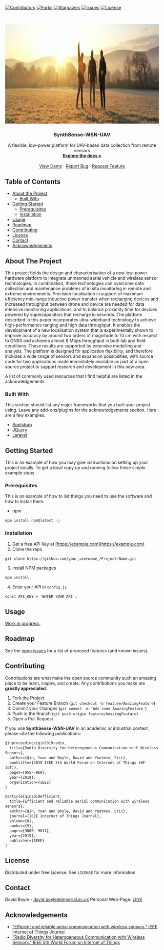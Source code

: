 <!--
*** Template source: https://github.com/othneildrew/Best-README-Template/blob/master/README.md
-->

<!-- PROJECT SHIELDS -->
<!--
*** I'm using markdown "reference style" links for readability.
*** Reference links are enclosed in brackets [ ] instead of parentheses ( ).
*** See the bottom of this document for the declaration of the reference variables
*** for contributors-url, forks-url, etc. This is an optional, concise syntax you may use.
*** https://www.markdownguide.org/basic-syntax/#reference-style-links
-->
[![Contributors][contributors-shield]][contributors-url]
[![Forks][forks-shield]][forks-url]
[![Stargazers][stars-shield]][stars-url]
[![Issues][issues-shield]][issues-url]
[![License][license-shield]][license-url]



<!-- PROJECT LOGO -->
<br />
<p align="center">
  <a href="https://github.com/tommasopolonelli/SynthSense-WSN-UAV">
    <img src="img/syslogo.jpg" alt="Logo" width="1269" height="325">
  </a>

  <h3 align="center">SynthSense-WSN-UAV</h3>

  <p align="center">
    A flexible, low-power platform for UAV-based data collection from remote sensors
    <br />
    <a href="https://github.com/tommasopolonelli/SynthSense-WSN-UAV/blob/master/README.md"><strong>Explore the docs »</strong></a>
    <br />
    <br />
    <a href="https://github.com/othneildrew/Best-README-Template">View Demo</a>
    ·
    <a href="https://github.com/tommasopolonelli/SynthSense-WSN-UAV/issues">Report Bug</a>
    ·
    <a href="https://github.com/tommasopolonelli/SynthSense-WSN-UAV/issues">Request Feature</a>
  </p>
</p>



<!-- TABLE OF CONTENTS -->
## Table of Contents

* [About the Project](#about-the-project)
  * [Built With](#built-with)
* [Getting Started](#getting-started)
  * [Prerequisites](#prerequisites)
  * [Installation](#installation)
* [Usage](#usage)
* [Roadmap](#roadmap)
* [Contributing](#contributing)
* [License](#license)
* [Contact](#contact)
* [Acknowledgements](#acknowledgements)



<!-- ABOUT THE PROJECT -->
## About The Project

This project holds the design and characterisation of a new low-power hardware platform to integrate unmanned aerial vehicle and wireless sensor technologies. In combination, these technologies can overcome data collection and maintenance problems of in situ monitoring in remote and extreme environments. Precision localisation in support of maximum efficiency mid-range inductive power transfer when recharging devices and increased throughput between drone and device are needed for data intensive monitoring applications, and to balance proximity time for devices powered by supercapacitors that recharge in seconds. The platform described in this paper incorporates ultra-wideband technology to achieve high-performance ranging and high data throughput. It enables the development of a new localisation system that is experimentally shown to improve accuracy by around two orders of magnitude to 10 cm with respect to GNSS and achieves almost 6 Mbps throughput in both lab and field conditions. These results are supported by extensive modelling and analysis. The platform is designed for application flexibility, and therefore includes a wide range of sensors and expansion possibilities, with source code for two applications made immediately available as part of a open source project to support research and development in this new area.

A list of commonly used resources that I find helpful are listed in the acknowledgements.

### Built With
This section should list any major frameworks that you built your project using. Leave any add-ons/plugins for the acknowledgements section. Here are a few examples.
* [Bootstrap](https://getbootstrap.com)
* [JQuery](https://jquery.com)
* [Laravel](https://laravel.com)



<!-- GETTING STARTED -->
## Getting Started

This is an example of how you may give instructions on setting up your project locally.
To get a local copy up and running follow these simple example steps.

### Prerequisites

This is an example of how to list things you need to use the software and how to install them.
* npm
```sh
npm install npm@latest -g
```

### Installation

1. Get a free API Key at [https://example.com](https://example.com)
2. Clone the repo
```sh
git clone https://github.com/your_username_/Project-Name.git
```
3. Install NPM packages
```sh
npm install
```
4. Enter your API in `config.js`
```JS
const API_KEY = 'ENTER YOUR API';
```



<!-- USAGE EXAMPLES -->
## Usage

[Work in progress](https://nebulab.it/blog/images/articles-images/maintenance-page-with-apache-and-capistrano/maintenance_page-12f699da.jpg).



<!-- ROADMAP -->
## Roadmap

See the [open issues](https://github.com/tommasopolonelli/SynthSense-WSN-UAV/issues) for a list of proposed features (and known issues).



<!-- CONTRIBUTING -->
## Contributing

Contributions are what make the open source community such an amazing place to be learn, inspire, and create. Any contributions you make are **greatly appreciated**.

1. Fork the Project
2. Create your Feature Branch (`git checkout -b feature/AmazingFeature`)
3. Commit your Changes (`git commit -m 'Add some AmazingFeature'`)
4. Push to the Branch (`git push origin feature/AmazingFeature`)
5. Open a Pull Request

If you use **SynthSense-WSN-UAV** in an academic or industrial context, please cite the following publications:

~~~~
@inproceedings{qin2019radio,
  title={Radio Diversity for Heterogeneous Communication with Wireless Sensors},
  author={Qin, Yuan and Boyle, David and Yeatman, Eric},
  booktitle={2019 IEEE 5th World Forum on Internet of Things (WF-IoT)},
  pages={955--960},
  year={2019},
  organization={IEEE}
}
~~~~

~~~~
@article{qin2019efficient,
  title={Efficient and reliable aerial communication with wireless sensors},
  author={Qin, Yuan and Boyle, David and Yeatman, Eric},
  journal={IEEE Internet of Things Journal},
  volume={6},
  number={5},
  pages={9000--9011},
  year={2019},
  publisher={IEEE}
}
~~~~

<!-- LICENSE -->
## License

Distributed under free License. See `LICENSE` for more information.



<!-- CONTACT -->
## Contact

David Boyle - david.boyle@imperial.ac.uk
Personal Web-Page: [LINK](https://www.imperial.ac.uk/people/david.boyle)


<!-- ACKNOWLEDGEMENTS -->
## Acknowledgements
* ["Efficient and reliable aerial communication with wireless sensors." IEEE Internet of Things Journal](https://ieeexplore.ieee.org/iel7/6488907/6702522/08752433.pdf)
* ["Radio Diversity for Heterogeneous Communication with Wireless Sensors." IEEE 5th World Forum on Internet of Things](https://ieeexplore.ieee.org/iel7/8764305/8767167/08767222.pdf)


<!-- MARKDOWN LINKS & IMAGES -->
<!-- https://www.markdownguide.org/basic-syntax/#reference-style-links -->
[contributors-shield]: https://img.shields.io/github/contributors/othneildrew/Best-README-Template.svg?style=flat-square
[contributors-url]: https://github.com/tommasopolonelli/SynthSense-WSN-UAV/graphs/contributors
[forks-shield]: https://img.shields.io/github/forks/othneildrew/Best-README-Template.svg?style=flat-square
[forks-url]: https://github.com/tommasopolonelli/SynthSense-WSN-UAV/network/members
[stars-shield]: https://img.shields.io/github/stars/othneildrew/Best-README-Template.svg?style=flat-square
[stars-url]: https://github.com/tommasopolonelli/SynthSense-WSN-UAV/stargazers
[issues-shield]: https://img.shields.io/github/issues/othneildrew/Best-README-Template.svg?style=flat-square
[issues-url]: https://github.com/tommasopolonelli/SynthSense-WSN-UAV/issues
[license-shield]: https://img.shields.io/github/license/othneildrew/Best-README-Template.svg?style=flat-square
[license-url]: https://github.com/tommasopolonelli/SynthSense-WSN-UAV/blob/master/LICENSE
[product-screenshot]: images/screenshot.png
